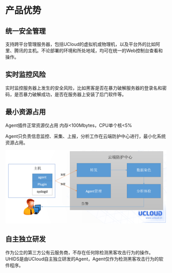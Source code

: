 

# 产品优势

## 统一安全管理

支持跨平台管理服务器，包括UCloud的虚拟机或物理机，以及平台外的比如阿里、腾讯的主机。不论部署的环境和所处地域，均可在统一的Web控制台查看和操作。

## 实时监控风险

实时监控服务器上发生的安全风险，比如黑客是否在暴力破解服务器的登录名和密码，是否暴力破解成功，是否在服务器上安装了后门软件等。

## 最小资源占用

Agent插件正常资源仅占用 内存\<100Mbytes，CPU单个核\<5%

Agent只负责信息监控、采集、上报，分析工作在云端防护中心进行，最小化系统资源占用。

![](/images/common/图片1.png)

## 自主独立研发

作为公立的第三方公有云服务商，不存在任何除检测黑客攻击行为的操作。UHIDS是由UCloud自主独立研发的Agent，Agent仅作为检测黑客攻击行为的软件程序。
